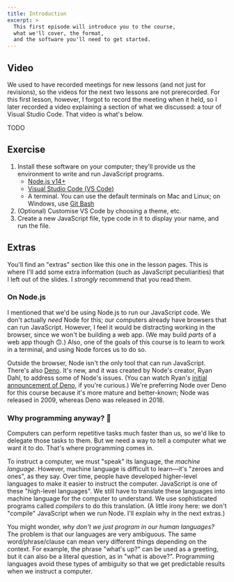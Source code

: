 ```yaml
---
title: Introduction
excerpt: >
  This first episode will introduce you to the course,
  what we'll cover, the format,
  and the software you'll need to get started.
---
```


## Video

<div class="note note-info">

We used to have recorded meetings for new lessons (and not just for revisions), so the videos for the next two lessons are not prerecorded.
For this first lesson, however, I forgot to record the meeting when it held, so I later recorded a video explaining a section of what we discussed: a tour of Visual Studio Code. That video is what's below.

</div>

TODO

## Exercise

1. Install these software on your computer; they'll provide us the environment to write and run JavaScript programs.
   * [Node.js v14+](https://nodejs.org/en/)
   * [Visual Studio Code (<abbr>VS Code</abbr>)](https://code.visualstudio.com/)
   * A terminal. You can use the default terminals on Mac and Linux; on Windows, use [Git Bash](https://git-scm.com/downloads)
1. (Optional) Customise VS Code by choosing a theme, etc.
1. Create a new JavaScript file, type code in it to display your name, and run the file.


## Extras

You'll find an "extras" section like this one in the lesson pages. This is where I'll add some extra information (such as JavaScript peculiarities) that I left out of the slides. I _strongly_ recommend that you read them.

### On Node.js

I mentioned that we'd be using Node.js to run our JavaScript code. We don't actually _need_ Node for this; our computers already have browsers that can run JavaScript. However, I feel it would be distracting working in the browser, since we won't be building a web app. (We may build _parts_ of a web app though 🙃.) Also, one of the goals of this course is to learn to work in a terminal, and using Node forces us to do so.

Outside the browser, Node isn't the only tool that can run JavaScript. There's also [Deno](https://deno.land/). It's new, and it was created by Node's creator, Ryan Dahl, to address some of Node's issues. (You can watch Ryan's [initial announcement of Deno](https://youtu.be/M3BM9TB-8yA), if you're curious.) We're preferring Node over Deno for this course because it's more mature and better-known; Node was released in 2009, whereas Deno was released in 2018.

### Why programming anyway? 🤔

Computers can perform repetitive tasks much faster than us, so we'd like to delegate those tasks to them. But we need a way to tell a computer what we want it to do. That's where programming comes in.

To instruct a computer, we must "speak" its language, the <i>machine language</i>. However, machine language is difficult to learn&mdash;it's "zeroes and ones", as they say. Over time, people have developed higher-level languages to make it easier to instruct the computer. JavaScript is one of these "high-level languages".
We still have to translate these languages into machine language for the computer to understand. We use sophisticated programs called <i>compilers</i> to do this translation. (A little irony here: we don't "compile" JavaScript when we run Node. I'll explain why in the next extras.)

You might wonder, <i>why don't we just program in our human languages?</i> The problem is that our languages are very ambiguous. The same word/phrase/clause can mean very different things depending on the context. For example, the phrase "what's up?" can be used as a greeting, but it can also be a literal question, as in "what is above?". Programming languages avoid these types of ambiguity so that we get predictable results when we instruct a computer.

